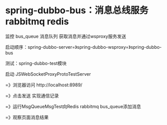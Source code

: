 # spring-dubbo-bus：消息总线服务 rabbitmq redis

监控 bus_queue 消息队列 获取消息并通过wsproxy服务发送

启动顺序：spring-dubbo-server=》spring-dubbo-wsproxy=》spring-dubbo-bus

测试：spring-dubbo-test模块

启动 JSWebSocketProxyProtoTestServer

=》浏览器访问 http://localhost:8989/

=》点击发送 实现通信记录

=》运行MsgQueueMsgTest向Redis rabbitmq bus_queue添加消息

=》观察页面消息结果





